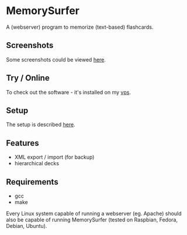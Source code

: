 # MemorySurfer

A (webserver) program to memorize (text-based) flashcards.

## Screenshots

Some screenshots could be viewed
[here](https://www.lorenz-pullwitt.de/MemorySurfer/en/screenshots.html "screenshots").

## Try / Online

To check out the software - it's installed on my
[vps](https://vps.lorenz-pullwitt.de/cgi-bin/memorysurfer.cgi "vps").

## Setup

The setup is described
[here](https://www.lorenz-pullwitt.de/MemorySurfer/en/setup.html "setup").

## Features

 - XML export / import (for backup)
 - hierarchical decks

## Requirements

 - gcc
 - make

Every Linux system capable of running a webserver (eg. Apache) should also be capable of running MemorySurfer (tested on Raspbian, Fedora, Debian, Ubuntu).
